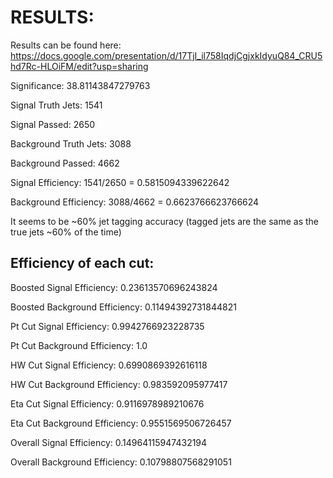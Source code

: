 # RESULTS:
Results can be found here: 
    https://docs.google.com/presentation/d/17TjI_il758IqdjCgjxkIdyuQ84_CRU5hd7Rc-HLOiFM/edit?usp=sharing


Significance: 38.81143847279763

Signal Truth Jets: 1541

Signal Passed: 2650

Background Truth Jets: 3088

Background Passed: 4662

Signal Efficiency: 1541/2650 = 0.5815094339622642

Background Efficiency: 3088/4662 = 0.6623766623766624

It seems to be ~60% jet tagging accuracy (tagged jets are the same as the true jets ~60% of the time)



## Efficiency of each cut:

Boosted Signal Efficiency: 0.23613570696243824

Boosted Background Efficiency: 0.11494392731844821

Pt Cut Signal Efficiency: 0.9942766923228735

Pt Cut Background Efficiency: 1.0

HW Cut Signal Efficiency: 0.6990869392616118

HW Cut Background Efficiency: 0.983592095977417

Eta Cut Signal Efficiency: 0.9116978989210676


Eta Cut Background Efficiency: 0.9551569506726457

Overall Signal Efficiency: 0.14964115947432194

Overall Background Efficiency: 0.10798807568291051
